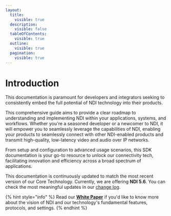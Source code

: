 ```yaml
---
layout:
  title:
    visible: true
  description:
    visible: false
  tableOfContents:
    visible: true
  outline:
    visible: true
  pagination:
    visible: true
---
```


# Introduction

This documentation is paramount for developers and integrators seeking to consistently embed the full potential of NDI technology into their products.&#x20;

This comprehensive guide aims to provide a clear roadmap to understanding and implementing NDI within your applications, systems, and workflows. Whether you're a seasoned developer or a newcomer to NDI, it will empower you to seamlessly leverage the capabilities of NDI, enabling your products to seamlessly connect with other NDI-enabled products and transmit high-quality, low-latency video and audio over IP networks.&#x20;

From setup and configuration to advanced usage scenarios, this SDK documentation is your go-to resource to unlock our connectivity tech, facilitating innovation and efficiency across a broad spectrum of applications.

This documentation is continuously updated to match the most recent version of our Core Technology. Currently, we are offering **NDI 5.6**. You can check the most meaningful updates in our [change log](sdk-changes.md).

{% hint style="info" %}
Read our [**White Paper**](broken-reference) if you'd like to know more about the vision of NDI and our technology's fundamental features, protocols, and settings.
{% endhint %}

